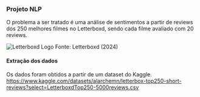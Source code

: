 ### **Projeto NLP**
O problema a ser tratado é uma análise de sentimentos a partir de reviews dos 250 melhores filmes no Letterboxd, sendo cada filme avaliado com 20 reviews.


![Letterboxd Logo](https://upload.wikimedia.org/wikipedia/commons/3/3a/Letterboxd_logo_%282018%29.png)
Fonte: Letterboxd (2024)

#### **Extração dos dados**
Os dados foram obtidos a partir de um dataset do Kaggle.  
https://www.kaggle.com/datasets/alarchemn/letterbox-top250-short-reviews?select=LetterboxdTop250-5000reviews.csv